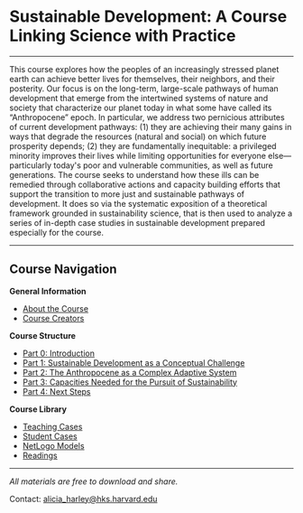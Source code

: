 # Sustainable Development: A Course Linking Science with Practice


---

This course explores how the peoples of an increasingly stressed planet earth can achieve better lives for themselves, their neighbors, and their posterity. Our focus is on the long-term, large-scale pathways of human development that emerge from the intertwined systems of nature and society that characterize our planet today in what some have called its “Anthropocene” epoch. In particular, we address two pernicious attributes of current development pathways: (1) they are achieving their many gains in ways that degrade the resources (natural and social) on which future prosperity depends; (2) they are fundamentally inequitable: a privileged minority improves their lives while limiting opportunities for everyone else—particularly today's poor and vulnerable communities, as well as future generations. The course seeks to understand how these ills can be remedied through collaborative actions and capacity building efforts that support the transition to more just and sustainable pathways of development. It does so via the systematic exposition of a theoretical framework grounded in sustainability science, that is then used to analyze a series of in-depth case studies in sustainable development prepared especially for the course.

---

##  Course Navigation

**General Information**
- [About the Course](about.md)
- [Course Creators](creators.md)

**Course Structure**
- [Part 0: Introduction](part-0-introduction/)
- [Part 1: Sustainable Development as a Conceptual Challenge](part-1-conceptual-challenge/)
- [Part 2: The Anthropocene as a Complex Adaptive System](part-2-anthropocene/)
- [Part 3: Capacities Needed for the Pursuit of Sustainability](part-3-capacities/)
- [Part 4: Next Steps](part-4-next-steps/)

**Course Library**
- [Teaching Cases](course-library/teaching-cases/)
- [Student Cases](course-library/student-cases/)
- [NetLogo Models](course-library/netlogo/)
- [Readings](course-library/readings/)

---

_All materials are free to download and share._

Contact: [alicia_harley@hks.harvard.edu](mailto:alicia_harley@hks.harvard.edu)